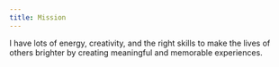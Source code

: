 ```yaml
---
title: Mission
---
```

I have lots of energy, creativity, and the right skills to make the lives of others brighter by creating meaningful and memorable experiences. 
